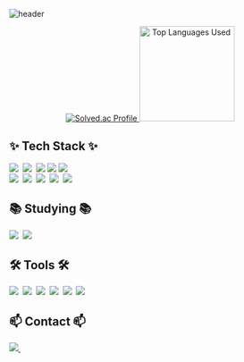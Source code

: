 ![header](https://capsule-render.vercel.app/api?type=slice&color=gradient&height=160&section=header&text=%20Suseong_Kim😄&fontAlign=50&fontAlignY=70&fontSize=70&fontColor=000000)

<div align="center">
  <a href="https://solved.ac/blue2959/">
    <img src="http://mazassumnida.wtf/api/v2/generate_badge?boj=blue2959" alt="Solved.ac Profile">
  </a>
  <img src="https://github-readme-stats.vercel.app/api/top-langs/?username=Rucious-Aladdin&layout=compact" alt="Top Languages Used" style="height:170px">
</div>

<!--내용 부분-->
## ✨ Tech Stack ✨

<div>
  <img src="https://img.shields.io/badge/python-3670A0?style=for-the-badge&logo=python&logoColor=ffdd54" />&nbsp
  <img src ="https://img.shields.io/badge/C++-00599C.svg?&style=for-the-badge&logo=C%2B%2B&logoColor=white"/>&nbsp
  <img src="https://img.shields.io/badge/Java-007396?style=for-the-badge&logo=Java&logoColor=white"/>
  <img src="https://img.shields.io/badge/R-276DC3?style=for-the-badge&logo=R&logoColor=white"/>
  <img src="https://img.shields.io/badge/C%23-512BD4?style=for-the-badge&logo=Csharp&logoColor=white"/>
  </br>
  <img src="https://img.shields.io/badge/keras-D00000.svg?style=for-the-badge&logo=Keras&logoColor=white" />&nbsp
  <img src="https://img.shields.io/badge/Tensorflow-FF6F00.svg?style=for-the-badge&logo=Tensorflow&logoColor=white" />&nbsp
  <img src="https://img.shields.io/badge/pandas-150458.svg?style=for-the-badge&logo=pandas&logoColor=white" />&nbsp
  <img src="https://img.shields.io/badge/numpy-4d77cf.svg?style=for-the-badge&logo=numpy&logoColor=white" />&nbsp
  <img src="https://img.shields.io/badge/Matplotlib-11557c.svg?style=for-the-badge&logo=Matplotlib&logoColor=white" />&nbsp
</div>

## 📚 Studying 📚
<div>
  <img src="https://img.shields.io/badge/PyTorch-EE4C2C.svg?style=for-the-badge&logo=PyTorch&logoColor=white" />&nbsp
  <img src="https://img.shields.io/badge/Linux Ubuntu-E95420.svg?style=for-the-badge&logo=Ubuntu&logoColor=white" />&nbsp
</div>


## 🛠 Tools 🛠
<div>
  <img src="https://img.shields.io/badge/git-2C2C32.svg?style=for-the-badge&logo=git&logoColor=white" />&nbsp
  <img src="https://img.shields.io/badge/github-2C2C32.svg?style=for-the-badge&logo=github&logoColor=white" />&nbsp
  <img src="https://img.shields.io/badge/VSCode-2C2C32.svg?style=for-the-badge&logo=visual-studio-code&logoColor=22ABF3" />&nbsp
  <img src="https://img.shields.io/badge/jupyter-2C2C32.svg?style=for-the-badge&logo=jupyter&logoColor=F37726" />&nbsp
  <img src="https://img.shields.io/badge/Eclipse%20IDE-2C2C32.svg?style=for-the-badge&logo=Eclipse&logoColor=white" />&nbsp
  <img src="https://img.shields.io/badge/PyCharm-2C2C32.svg?style=for-the-badge&logo=Pycharm&logoColor=forestgreen" />&nbsp
</div>

## 📫 Contact 📫
<div>
  <a href="mailto:blue29591@gmail.com">
    <img
      src="https://img.shields.io/badge/blue29591@gmail.com-D14836?style=for-the-badge&logo=gmail&logoColor=white"/>&nbsp
  </a>
</div>
